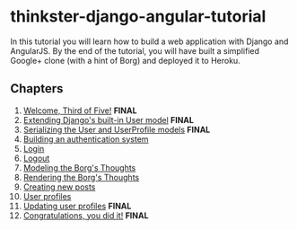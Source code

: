# thinkster-django-angular-tutorial

In this tutorial you will learn how to build a web application with Django and AngularJS. By the end of the tutorial, you will have built a simplified Google+ clone (with a hint of Borg) and deployed it to Heroku. 

## Chapters

 1.  [Welcome, Third of Five!](chapter00.md) **FINAL**
 2.  [Extending Django's built-in User model](chapter01.md) **FINAL**
 3.  [Serializing the User and UserProfile models](chapter02.md) **FINAL**
 4.  [Building an authentication system](chapter03.md)
 5.  [Login](chapter04.md)
 6.  [Logout](chapter05.md)
 7.  [Modeling the Borg's Thoughts](chapter06.md)
 8.  [Rendering the Borg's Thoughts](chapter07.md)
 9.  [Creating new posts](chapter08.md)
 10. [User profiles](chapter09.md)
 11. [Updating user profiles](chapter10.md) **FINAL**
 12. [Congratulations, you did it!](chapter11.md) **FINAL**

